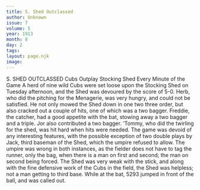 ```yaml
---
title: S. Shed Outclassed
author: Unknown
issue: 7
volume: 5
year: 1913
month: 8
day: 2
tags:
layout: page.njk
image:
---
```

S. SHED OUTCLASSED    Cubs Outplay Stocking Shed Every Minute of the Game A herd of nine wild Cubs were set loose upon the Stocking Shed on Tuesday afternoon, and the Shed was devoured by the score of 5-0. Herb, who did the pitching for the Menagerie, was very hungry, and could not be satisfied. He not only mowed the Shed down in one two three order, but also cracked out a couple of hits, one of which was a two bagger. Freddie, the catcher, had a good appetite with the bat, stowing away a two bagger and a triple. Jor also contributed a two bagger. ‘Tommy, who did the twirling for the shed, was hit hard when hits were needed. The game was devoid of any interesting features, with the possible exception of two double plays by Jack, third baseman of the Shed, which the umpire refused to allow. The umpire was wrong in both instances, as the fielder does not have to tag the runner, only the bag, when there is a man on first and second; the man on second being forced. The Shed was very weak with the stick, and along with the fine defensive work of the Cubs in the field, the Shed was helpless; not a man getting to third base. While at the bat, 5293 jumped in front of the ball, and was called out. 
